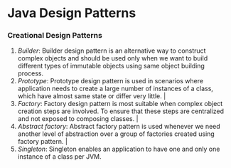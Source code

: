 # Java Design Patterns
### Creational Design Patterns

1. *Builder*: Builder design pattern is an alternative way to construct complex objects and should be used only when we want to build different types of immutable objects using same object building process.
2. *Prototype*: Prototype design pattern is used in scenarios where application needs to create a large number of instances of a class, which have almost same state or differ very little. |
3. *Factory*: Factory design pattern is most suitable when complex object creation steps are involved. To ensure that these steps are centralized and not exposed to composing classes. |
4. *Abstract factory*: Abstract factory pattern is used whenever we need another level of abstraction over a group of factories created using factory pattern. |
5. *Singleton*: Singleton enables an application to have one and only one instance of a class per JVM.

